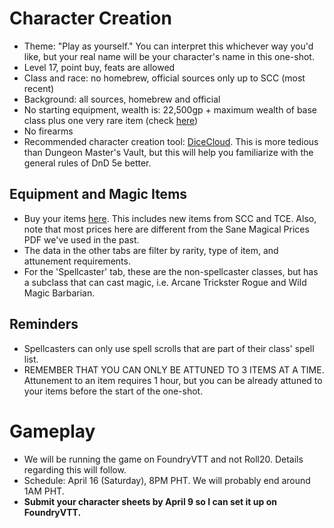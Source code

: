 # Character Creation
- Theme: "Play as yourself." You can interpret this whichever way you'd like, but your real name will be your character's name in this one-shot.
- Level 17, point buy, feats are allowed
- Class and race: no homebrew, official sources only up to SCC (most recent)
- Background: all sources, homebrew and official
- No starting equipment, wealth is: 22,500gp + maximum wealth of base class plus one very rare item (check [here](https://docs.google.com/spreadsheets/d/15M2iALCDVNVZhqjDVX0FJZj1vQRqYXW_9E169s9kJ3U/edit#gid=0))
- No firearms
- Recommended character creation tool: [DiceCloud](dicecloud.com). This is more tedious than Dungeon Master's Vault, but this will help you familiarize with the general rules of DnD 5e better.

## Equipment and Magic Items
- Buy your items [here](https://docs.google.com/spreadsheets/d/15M2iALCDVNVZhqjDVX0FJZj1vQRqYXW_9E169s9kJ3U/edit#gid=0). This includes new items from SCC and TCE. Also, note that most prices here are different from the Sane Magical Prices PDF we've used in the past.
- The data in the other tabs are filter by rarity, type of item, and attunement requirements.
- For the 'Spellcaster' tab, these are the non-spellcaster classes, but has a subclass that can cast magic, i.e. Arcane Trickster Rogue and Wild Magic Barbarian.

## Reminders
- Spellcasters can only use spell scrolls that are part of their class' spell list.
- REMEMBER THAT YOU CAN ONLY BE ATTUNED TO 3 ITEMS AT A TIME. Attunement to an item requires 1 hour, but you can be already attuned to your items before the start of the one-shot.

# Gameplay
- We will be running the game on FoundryVTT and not Roll20. Details regarding this will follow.
- Schedule: April 16 (Saturday), 8PM PHT. We will probably end around 1AM PHT.
- **Submit your character sheets by April 9 so I can set it up on FoundryVTT.**
